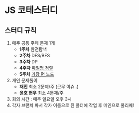 # JS 코테스터디

## 스터디 규칙
1. 매주 공통 주제 문제 1개
   * <b>1주차</b> 완전탐색
   * <b>2주차</b> DFS/BFS
   * <b>3주차</b> DP
   * <b>4주차</b> <a href="https://school.programmers.co.kr/learn/courses/30/lessons/17686">파일명 정렬</a>
   * <b>5주차</b> <a href="https://school.programmers.co.kr/learn/courses/30/lessons/49189">가장 먼 노드</a>
2. 개인 문제풀이
     - <b>재민</b> 최소 2문제/주 (근무 이슈..)
     - <b>윤호 현우</b> 최소 4문제/주
3. 회의 시간 : 매주 일요일 오후 3시 
4. 각자 브랜치 파서 각자 이름으로 된 폴더에 작업 후 메인으로 풀리퀘!
